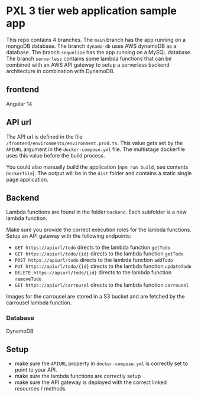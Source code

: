 # PXL 3 tier web application sample app
This repo contains 4 branches. The `main` branch has the app running on a mongoDB database. The branch `dynamo-db` uses AWS dynamoDB as a database. The branch `sequelize` has the app running on a MySQL database. The branch `serverless` contains some lambda functions that can be combined with an AWS API gateway to setup a serverless backend architecture in combination with DynamoDB.

## frontend
Angular 14

## API url
The API url is defined in the file `/frontend/environments/environment.prod.ts`. This value gets set by the `APIURL` argument in the `docker-compose.yml` file. The multistage dockerfile uses this value before the build process.

You could also manually build the application (`npm run build`, see contents `Dockerfile`). The output will be in the `dist` folder and contains a static single page application.

## Backend
Lambda functions are found in the folder `backend`. Each subfolder is a new lambda function.

Make sure you provide the correct execution roles for the lambda functions. Setup an API gateway with the following endpoints:
- `GET https://apiurl/todo` directs to the lambda function `getTodo`
- `GET https://apiurl/todo/{id}` directs to the lambda function `getTodo`
- `POST https://apiurl/todo` directs to the lambda function `addTodo`
- `PUT https://apiurl/todo/{id}` directs to the lambda function `updateTodo`
- `DELETE https://apiurl/todo/{id}` directs to the lambda function `removeTodo`
- `GET https://apiurl/carrousel` directs to the lambda function `carrousel`


Images for the carrousel are stored in a S3 bucket and are fetched by the carrousel lambda function.

### Database
DynamoDB

## Setup
* make sure the `APIURL` property in `docker-compose.yml` is correctly set to point to your API.
* make sure the lambda functions are correctly setup
* make sure the API gateway is deployed with the correct linked resources / methods


